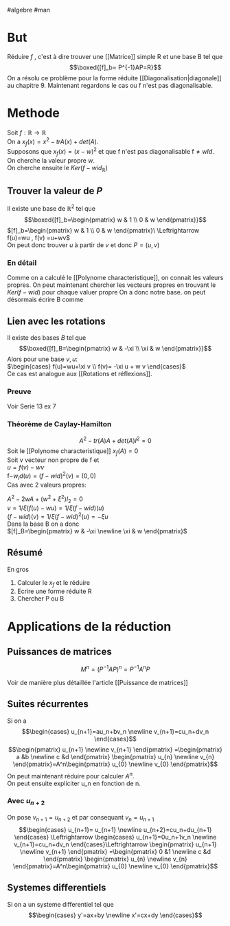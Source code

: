 #algebre #man 
# But
Réduire $f$ , c'est à dire trouver une [[Matrice]] simple R et une base B tel que 
$$\boxed{[f]_b= P^{-1}AP=R}$$
On a résolu ce problème pour la forme réduite [[Diagonalisation|diagonale]] au chapitre 9. Maintenant regardons le cas ou f n'est pas diagonalisable.
# Methode
Soit $f:\mathbb{R}\to\mathbb{R}$\
On a $x_f(x)=x^2-trA(x)+det(A)$.\
Supposons que  $x_f(x)=(x-w)^2$
et que f n'est pas diagonalisable f$\neq wId$.\
On cherche la valeur propre $w$.\
On cherche ensuite le $Ker(f-wid_\mathbb{R})$
## Trouver la valeur de $P$
Il existe une base de $\mathbb{R}^2$ tel que
$$\boxed{[f]_b=\begin{pmatrix}
w & 1 \\
0 & w
\end{pmatrix}}$$
$[f]_b=\begin{pmatrix}
w & 1 \\
0 & w
\end{pmatrix}\ \Leftrightarrow f(u)=wu , f(v) =u+wv$\
On peut donc trouver  $u$ à partir de $v$ et donc $P=(u,v)$
### En détail
Comme on a calculé le [[Polynome characteristique]], on connait les valeurs propres. On peut maintenant chercher les vecteurs propres en trouvant le $Ker(f-wid)$ pour chaque valuer propre On a donc notre base. on peut désormais écrire B comme 
## Lien avec les rotations
Il existe des bases $B$ tel que 
$$\boxed{[f]_B=\begin{pmatrix}
w & -\xi \\
\xi & w
\end{pmatrix}}$$
Alors pour une base $v,u$:\
$\begin{cases} f(u)=wu+\xi v \\ f(v)= -\xi u + w v \end{cases}$\
Ce cas est analogue aux [[Rotations et réflexions]].
### Preuve
Voir Serie 13 ex 7
### Théorème de Caylay-Hamilton
$$A^2-tr(A)A+det(A)I^2=0$$
Soit le [[Polynome characteristique]] $x_f(A)=0$\
Soit v vecteur non propre de f et\
$u = f(v)-wv$\
f$-w_id(u)= (f-wid)^2(v)=(0,0)$\
Cas avec 2 valeurs propres:

$A^2-2wA+(w^2+\xi^2)I_2=0$\
 $v=1/\xi(f(u)-wu)=1/\xi(f-wid)(u)$\
 $(f-wid)(v)=1/\xi(f-wid)^2(u)=-\xi u$\
 Dans la base B on a donc \
 $[f]_B=\begin{pmatrix}
w & -\xi \newline
\xi & w
\end{pmatrix}$
## Résumé
En gros
1) Calculer le $x_f$ et le réduire
2) Ecrire une forme réduite R
3) Chercher P ou B

# Applications de la réduction
## Puissances de matrices
$$M^n=(P^{-1}AP)^n=P^{-1}A^nP$$

Voir de manière plus détaillée l'article [[Puissance de matrices]]

## Suites récurrentes
Si on a 
$$\begin{cases} u_{n+1}=au_n+bv_n \newline v_{n+1}=cu_n+dv_n  \end{cases}$$
$$\begin{pmatrix}
u_{n+1} \newline
v_{n+1}
\end{pmatrix} =\begin{pmatrix} a &b \newline c &d \end{pmatrix}
\begin{pmatrix}
u_{n} \newline
v_{n}
\end{pmatrix}=A^n\begin{pmatrix}
u_{0} \newline
v_{0}
\end{pmatrix}$$
On peut maintenant réduire pour calculer $A^n$.\
On peut ensuite expliciter u_n en fonction de n.
### Avec $u_{n+2}$
On pose $v_{n+1} = u_{n+2}$ et par consequant $v_n= u_{n+1}$
$$\begin{cases} u_{n+1}= u_{n+1} \newline u_{n+2}=cu_n+du_{n+1}  \end{cases} \Leftrightarrow 
\begin{cases} u_{n+1}=0u_n+1v_n \newline v_{n+1}=cu_n+dv_n  \end{cases}\Leftrightarrow 
\begin{pmatrix}
u_{n+1} \newline
v_{n+1}
\end{pmatrix} =\begin{pmatrix} 0 &1 \newline c &d \end{pmatrix}
\begin{pmatrix}
u_{n} \newline
v_{n}
\end{pmatrix}=A^n\begin{pmatrix}
u_{0} \newline
v_{0}
\end{pmatrix}$$
## Systemes differentiels
Si on a un systeme differentiel tel que
$$\begin{cases} y'=ax+by \newline x'=cx+dy  \end{cases}$$
